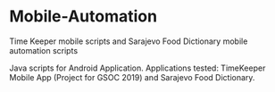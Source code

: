 # Mobile-Automation
Time Keeper mobile scripts and Sarajevo Food Dictionary mobile automation scripts

Java scripts for Android Application. 
Applications tested: TimeKeeper Mobile App (Project for GSOC 2019) and Sarajevo Food Dictionary.
